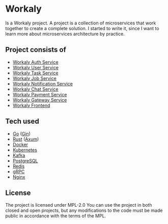 # Workaly

Is a Workaly project.
A project is a collection of microservices
that work together to create a complete solution.
I started to write it, since I want to learn more
about microservices architecture by practice.

## Project consists of

- [Workaly Auth Service](https://github.com/Dexter2038/workaly/tree/main/auth-service)
- [Workaly User Service](https://github.com/Dexter2038/workaly/tree/main/user-service)
- [Workaly Task Service](https://github.com/Dexter2038/workaly/tree/main/task-service)
- [Workaly Job Service](https://github.com/Dexter2038/workaly/tree/main/job-service)
- [Workaly Notification Service](https://github.com/Dexter2038/workaly/tree/main/notification-service)
- [Workaly Chat Service](https://github.com/Dexter2038/workaly/tree/main/chat-service)
- [Workaly Payment Service](https://github.com/Dexter2038/workaly/tree/main/payment-service)
- [Workaly Gateway Service](https://github.com/Dexter2038/workaly/gateway)
- [Workaly Frontend](https://github.com/Dexter2038/workaly/frontend)

## Tech used

- [Go](https://go.dev/) ([Gin](https://github.com/gin-gonic/gin))
- [Rust](https://www.rust-lang.org/) ([Axum](https://github.com/tokio-rs/axum))
- [Docker](https://www.docker.com/)
- [Kubernetes](https://kubernetes.io/)
- [Kafka](https://kafka.apache.org/)
- [PostgreSQL](https://www.postgresql.org/)
- [Redis](https://redis.io/)
- [gRPC](https://grpc.io/)
- [Nginx](https://www.nginx.com/)

## License

The project is licensed under MPL-2.0
You can use the project in both closed and open projects,
but any modifications to the code must be made
public in accordance with the terms of the MPL.
